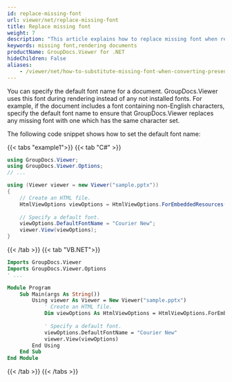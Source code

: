 ```yaml
---
id: replace-missing-font
url: viewer/net/replace-missing-font
title: Replace missing font
weight: 7
description: "This article explains how to replace missing font when rendering documents with GroupDocs.Viewer within your .NET applications."
keywords: missing font,rendering documents
productName: GroupDocs.Viewer for .NET
hideChildren: False
aliases:
    - /viewer/net/how-to-substitute-missing-font-when-converting-presentations/
---
```

You can specify the default font name for a document. GroupDocs.Viewer uses this font during rendering instead of any not installed fonts. For example, if the document includes a font containing non-English characters, specify the default font name to ensure that GroupDocs.Viewer replaces any missing font with one which has the same character set. 

The following code snippet shows how to set the default font name:

{{< tabs "example1">}}
{{< tab "C#" >}}
```csharp
using GroupDocs.Viewer;
using GroupDocs.Viewer.Options;
// ...

using (Viewer viewer = new Viewer("sample.pptx"))
{
    // Create an HTML file.
    HtmlViewOptions viewOptions = HtmlViewOptions.ForEmbeddedResources();
   
    // Specify a default font.
    viewOptions.DefaultFontName = "Courier New";
    viewer.View(viewOptions);
}          
```
{{< /tab >}}
{{< tab "VB.NET">}}
```vb
Imports GroupDocs.Viewer
Imports GroupDocs.Viewer.Options
' ...

Module Program
    Sub Main(args As String())
        Using viewer As Viewer = New Viewer("sample.pptx")
            ' Create an HTML file.
            Dim viewOptions As HtmlViewOptions = HtmlViewOptions.ForEmbeddedResources   ()
        
            ' Specify a default font.
            viewOptions.DefaultFontName = "Courier New"
            viewer.View(viewOptions)
        End Using
    End Sub
End Module
```
{{< /tab >}}
{{< /tabs >}}